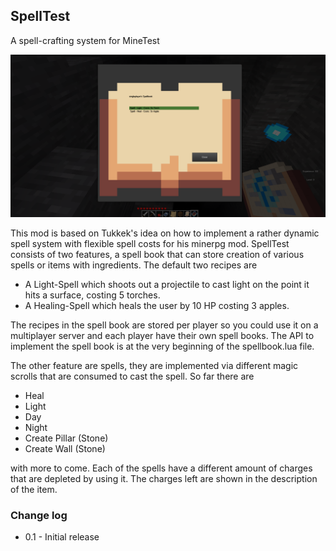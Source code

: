 ## SpellTest
A spell-crafting system for MineTest


![SpellTest](screenshot.png "SpellTest")

This mod is based on Tukkek's idea on how to implement a rather dynamic spell system with flexible spell costs for his minerpg mod. SpellTest consists of two features, a spell book that can store creation of various spells or items with ingredients. The default two recipes are

* A Light-Spell which shoots out a projectile to cast light on the point it hits a surface, costing 5 torches.
* A Healing-Spell which heals the user by 10 HP costing 3 apples.

The recipes in the spell book are stored per player so you could use it on a multiplayer server and each player have their own spell books. The API to implement the spell book is at the very beginning of the spellbook.lua file.

The other feature are spells, they are implemented via different magic scrolls that are consumed to cast the spell. So far there are

* Heal
* Light
* Day
* Night
* Create Pillar (Stone)
* Create Wall (Stone)

with more to come. Each of the spells have a different amount of charges that are depleted by using it. The charges left are shown in the description of the item.

### Change log

- 0.1 - Initial release
